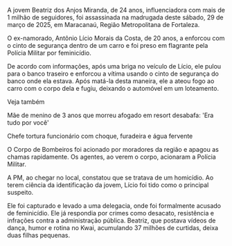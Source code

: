 A jovem Beatriz dos Anjos Miranda, de 24 anos, influenciadora com mais de 1 milhão de seguidores, foi assassinada na madrugada deste sábado, 29 de março de 2025, em Maracanaú, Região Metropolitana de Fortaleza.

 

O ex-namorado, Antônio Lício Morais da Costa, de 20 anos, a enforcou com o cinto de segurança dentro de um carro e foi preso em flagrante pela Polícia Militar por feminicídio.

 

De acordo com informações, após uma briga no veículo de Lício, ele pulou para o banco traseiro e enforcou a vítima usando o cinto de segurança do banco onde ela estava. Após matá-la desta maneira, ele a ateou fogo ao carro com o corpo dela e fugiu, deixando o automóvel em um loteamento.

 

Veja também

 



Mãe de menino de 3 anos que morreu afogado em resort desabafa: 'Era tudo por você'

 

Chefe tortura funcionário com choque, furadeira e água fervente

 

O Corpo de Bombeiros foi acionado por moradores da região e apagou as chamas rapidamente. Os agentes, ao verem o corpo, acionaram a Polícia Militar.

 

A PM, ao chegar no local, constatou que se tratava de um homicídio. Ao terem ciência da identificação da jovem, Lício foi tido como o principal suspeito.

 

Ele foi capturado e levado a uma delegacia, onde foi formalmente acusado de feminicídio. Ele já respondia por crimes como desacato, resistência e infrações contra a administração pública. Beatriz, que postava vídeos de dança, humor e rotina no Kwai, acumulando 37 milhões de curtidas, deixa duas filhas pequenas.

 


